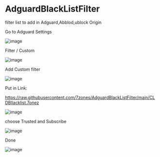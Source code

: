# AdguardBlackListFilter
filter list to add in Adguard,Abblod,ublock Origin


Go to Adguard Settings

![image](https://user-images.githubusercontent.com/2578731/124456712-9dbe8b80-ddbd-11eb-957e-2c53f9195b81.png)

Filter / Custom

![image](https://user-images.githubusercontent.com/2578731/124456803-b75fd300-ddbd-11eb-8aee-712edce64b71.png)

Add Custom filter

![image](https://user-images.githubusercontent.com/2578731/124456844-c3e42b80-ddbd-11eb-91fe-f23032af9539.png)

Put in Link:

https://raw.githubusercontent.com/7zones/AdguardBlackListFilter/main/CLDBllacklist.7onez

![image](https://user-images.githubusercontent.com/2578731/124456912-d52d3800-ddbd-11eb-94ab-925d8aaa0342.png)

choose Trusted and Subscribe

![image](https://user-images.githubusercontent.com/2578731/124456996-ea09cb80-ddbd-11eb-9145-bf1f69029cd4.png)

Done

![image](https://user-images.githubusercontent.com/2578731/124457040-f5f58d80-ddbd-11eb-9a38-7fa681be85e5.png)

